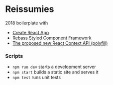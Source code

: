 # Reissumies

2018 boilerplate with

  * [Create React App](https://github.com/facebookincubator/create-react-app)
  * [Rebass Styled Component Framework](http://jxnblk.com/rebass/)
  * [The proposed new React Context API (polyfill)](https://github.com/jamiebuilds/create-react-context)

### Scripts

  * `npm run dev` starts a development server
  * `npm start` builds a static site and serves it
  * `npm test` runs unit tests
